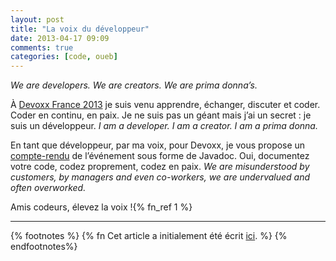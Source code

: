 ```yaml
---
layout: post
title: "La voix du développeur"
date: 2013-04-17 09:09
comments: true
categories: [code, oueb]
---
```

_We are developers. We are creators. We are prima donna’s._

À [Devoxx France 2013](http://storify.com/zenigata/devoxx-france-2013) je suis venu apprendre, échanger, discuter et coder. Coder en continu, en paix. Je ne suis pas un géant mais j’ai un secret : je suis un développeur. _I am a developer. I am a creator. I am a prima donna._

En tant que développeur, par ma voix, pour Devoxx, je vous propose un [compte-rendu](http://gdriv.es/devoxx) de l’événement sous forme de Javadoc. Oui, documentez votre code, codez proprement, codez en paix. _We are misunderstood by customers, by managers and even co-workers, we are undervalued and often overworked._

Amis codeurs, élevez la voix !{% fn_ref 1 %}

***

{% footnotes %}
  {% fn Cet article a initialement été écrit <a href="http://blogtechno.novediagroup.com/la-voix-du-developpeur-retour-devoxx-france-2013/">ici</a>. %}
{% endfootnotes%}